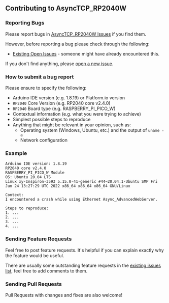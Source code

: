## Contributing to AsyncTCP_RP2040W

### Reporting Bugs

Please report bugs in [AsyncTCP_RP2040W Issues](https://github.com/khoih-prog/AsyncTCP_RP2040W/issues) if you find them.

However, before reporting a bug please check through the following:

* [Existing Open Issues](https://github.com/khoih-prog/AsyncTCP_RP2040W/issues) - someone might have already encountered this.

If you don't find anything, please [open a new issue](https://github.com/khoih-prog/AsyncTCP_RP2040W/issues/new).

### How to submit a bug report

Please ensure to specify the following:

* Arduino IDE version (e.g. 1.8.19) or Platform.io version
* `RP2040` Core Version (e.g. RP2040 core v2.4.0)
* `RP2040` Board type (e.g. RASPBERRY_PI_PICO_W)
* Contextual information (e.g. what you were trying to achieve)
* Simplest possible steps to reproduce
* Anything that might be relevant in your opinion, such as:
  * Operating system (Windows, Ubuntu, etc.) and the output of `uname -a`
  * Network configuration


### Example

```
Arduino IDE version: 1.8.19
RP2040 core v2.4.0
RASPBERRY_PI_PICO_W Module
OS: Ubuntu 20.04 LTS
Linux xy-Inspiron-3593 5.15.0-41-generic #44~20.04.1-Ubuntu SMP Fri Jun 24 13:27:29 UTC 2022 x86_64 x86_64 x86_64 GNU/Linux

Context:
I encountered a crash while using Ethernet Async_AdvancedWebServer.

Steps to reproduce:
1. ...
2. ...
3. ...
4. ...
```

### Sending Feature Requests

Feel free to post feature requests. It's helpful if you can explain exactly why the feature would be useful.

There are usually some outstanding feature requests in the [existing issues list](https://github.com/khoih-prog/AsyncTCP_RP2040W/issues?q=is%3Aopen+is%3Aissue+label%3Aenhancement), feel free to add comments to them.

### Sending Pull Requests

Pull Requests with changes and fixes are also welcome!


